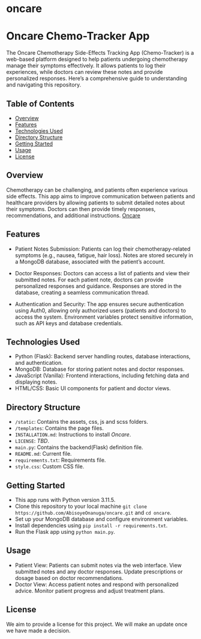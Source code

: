 # oncare

# Oncare Chemo-Tracker App

The Oncare Chemotherapy Side-Effects Tracking App (Chemo-Tracker) is a web-based platform designed to help patients undergoing chemotherapy manage their symptoms effectively. It allows patients to log their experiences, while doctors can review these notes and provide personalized responses. Here’s a comprehensive guide to understanding and navigating this repository.

## Table of Contents
- [Overview](#overview)
- [Features](#features)
- [Technologies Used](#technologies-used)
- [Directory Structure](#directory-structure)
- [Getting Started](#getting-started)
- [Usage](#usage)
- [License](#license)

## Overview

Chemotherapy can be challenging, and patients often experience various side effects. This app aims to improve communication between patients and healthcare providers by allowing patients to submit detailed notes about their symptoms. Doctors can then provide timely responses, recommendations, and additional instructions.
[Oncare](https://oncare.onrender.com/)
## Features

- Patient Notes Submission:
    Patients can log their chemotherapy-related symptoms (e.g., nausea, fatigue, hair loss).
    Notes are stored securely in a MongoDB database, associated with the patient’s account.

- Doctor Responses:
    Doctors can access a list of patients and view their submitted notes.
    For each patient note, doctors can provide personalized responses and guidance.
    Responses are stored in the database, creating a seamless communication thread.

- Authentication and Security:
    The app ensures secure authentication using Auth0, allowing only authorized users (patients and doctors) to access the system.
    Environment variables protect sensitive information, such as API keys and database credentials.

## Technologies Used

- Python (Flask): Backend server handling routes, database interactions, and authentication.
- MongoDB: Database for storing patient notes and doctor responses.
- JavaScript (Vanilla): Frontend interactions, including fetching data and displaying notes.
- HTML/CSS: Basic UI components for patient and doctor views.

## Directory Structure

- `/static`: Contains the assets, css, js and scss folders.
- `/templates`: Contains the page files.
- `INSTALLATION.md`: Instructions to install _Oncare_.
- `LICENSE`: _TBD_.
- `main.py`: Contains the backend(Flask) definition file.
- `README.md`: Current file.
- `requirements.txt`: Requirements file.
- `style.css`: Custom CSS file.

## Getting Started
- This app runs with Python version 3.11.5.
- Clone this repository to your local machine `git clone https://github.com/AbisoyeOnanuga/oncare.git` and `cd oncare`.
- Set up your MongoDB database and configure environment variables.
- Install dependencies using `pip install -r requirements.txt`.
- Run the Flask app using `python main.py`.

## Usage

- Patient View:
    Patients can submit notes via the web interface.
    View submitted notes and any doctor responses.
    Update prescriptions or dosage based on doctor recommendations.
- Doctor View:
    Access patient notes and respond with personalized advice.
    Monitor patient progress and adjust treatment plans.

## License

We aim to provide a license for this project. We will make an update once we have made a decision.